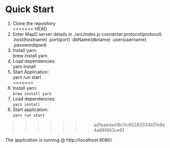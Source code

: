 # Quick Start  

1) Clone the repository  
<<<<<<< HEAD
2) Enter MapD server details in ./src/index.js
        connector.protocol(protocol)
        .host(hostname)
        .port(port)
        .dbName(dbname)
        .user(username)
        .password(pwd) 		
3) Install yarn:  
        brew install yarn  
4) Load dependencies:  
        yarn install  
5) Start Applciation:  
        yarn run start  
=======
2) Install yarn:  
`brew install yarn`  
3) Load dependencies:  
`yarn install`  
4) Start application:  
`yarn run start`  
>>>>>>> ad1eaedae16c5c60283334b17e9e4a88f863ce61

The application is running @ http://localhost:8080/
